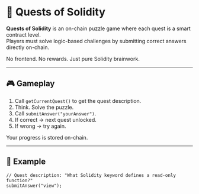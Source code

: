 # 🧩 Quests of Solidity      
      
**Quests of Solidity** is an on-chain puzzle game where each quest is a smart contract level.      
Players must solve logic-based challenges by submitting correct answers directly on-chain.   
         
No frontend. No rewards. Just pure Solidity brainwork.     
      
---      
       
## 🎮 Gameplay   
     
1. Call `getCurrentQuest()` to get the quest description.     
2. Think. Solve the puzzle.    
3. Call `submitAnswer("yourAnswer")`.     
4. If correct → next quest unlocked.    
5. If wrong → try again.    
      
Your progress is stored on-chain.     
    
---    
    
## 🔐 Example   
    
```solidity   
// Quest description: "What Solidity keyword defines a read-only function?"  
submitAnswer("view"); 
